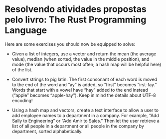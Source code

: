 # Resolvendo atividades propostas pelo livro: The Rust Programming Language

Here are some exercises you should now be equipped to solve:

- Given a list of integers, use a vector and return the mean (the average value), median (when
sorted, the value in the middle position), and mode (the value that occurs most often; a hash
map will be helpful here) of the list.

- Convert strings to pig latin. The first consonant of each word is moved to the end of the word
and “ay” is added, so “first” becomes “irst-fay.” Words that start with a vowel have “hay” added
to the end instead (“apple” becomes “apple-hay”). Keep in mind the details about UTF-8
encoding!

- Using a hash map and vectors, create a text interface to allow a user to add employee names
to a department in a company. For example, “Add Sally to Engineering” or “Add Amir to Sales.”
Then let the user retrieve a list of all people in a department or all people in the company by
department, sorted alphabetically.

